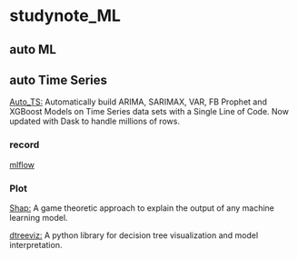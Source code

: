 # studynote_ML

## auto ML
[]()

## auto Time Series
[Auto_TS:](https://github.com/AutoViML/Auto_TS) Automatically build ARIMA, SARIMAX, VAR, FB Prophet and XGBoost Models on Time Series data sets with a Single Line of Code. Now updated with Dask to handle millions of rows.

### record
[mlflow]()

### Plot
[Shap:](https://github.com/slundberg/shap) A game theoretic approach to explain the output of any machine learning model.

[dtreeviz:](https://github.com/parrt/dtreeviz) A python library for decision tree visualization and model interpretation.